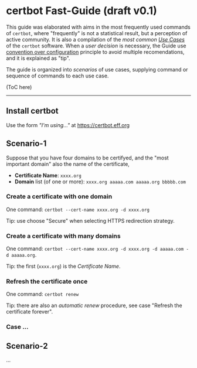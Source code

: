 # certbot Fast-Guide (draft v0.1)

This guide was elaborated with aims in the most frequently used commands of `certbot`, where "frequently" is not a statistical result, but a perception of active community.
It is also a  compilation of the *most common [Use Cases](https://en.wikipedia.org/wiki/Use_case)* of the `certbot`  software. When a *user decision* is necessary, the Guide use [convention over configuration](https://en.wikipedia.org/wiki/Convention_over_configuration) principle to avoid multiple recomendations, and it is explained as "tip".

The guide is organized into *scenarios* of use cases, supplying command or sequence of commands to each use case.

(ToC here)

-----

## Install certbot

Use the form *"I'm using..."* at https://certbot.eff.org

## Scenario-1

Suppose that you have four domains to be certifyed, and the "most important domain" also the name of the certificate, 

* **Certificate Name**: `xxxx.org`
* **Domain** list (of one or more): `xxxx.org aaaaa.com aaaaa.org bbbbb.com`

### Create a certificate with one domain

One command: `certbot --cert-name xxxx.org -d xxxx.org`

Tip: use choose "Secure" when selecting HTTPS redirection strategy.

### Create a certificate with many domains
One command: `certbot --cert-name xxxx.org -d xxxx.org -d aaaaa.com -d aaaaa.org`. 

Tip: the first (`xxxx.org`) is the *Certificate Name*. 

### Refresh the certificate once

One command: `certbot renew`

Tip: there are also an *automatic renew* procedure, see case "Refresh the certificate forever". 

### Case ... 


## Scenario-2
...

